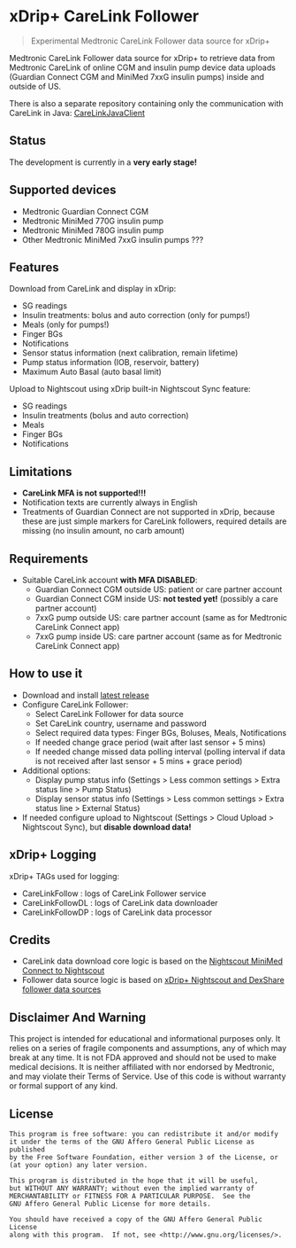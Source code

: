 # xDrip+ CareLink Follower
> Experimental Medtronic CareLink Follower data source for xDrip+

Medtronic CareLink Follower data source for xDrip+ to retrieve data from Medtronic CareLink of online CGM and insulin pump device data uploads (Guardian Connect CGM and MiniMed 7xxG insulin pumps) inside and outside of US.

There is also a separate repository containing only the communication
with CareLink in Java:
[CareLinkJavaClient](https://github.com/benceszasz/CareLinkJavaClient)

## Status
The development is currently in a **very early stage!**

## Supported devices
- Medtronic Guardian Connect CGM
- Medtronic MiniMed 770G insulin pump
- Medtronic MiniMed 780G insulin pump
- Other Medtronic MiniMed 7xxG insulin pumps ???

## Features
Download from CareLink and display in xDrip:
- SG readings
- Insulin treatments: bolus and auto correction (only for pumps!)
- Meals (only for pumps!)
- Finger BGs
- Notifications
- Sensor status information (next calibration, remain lifetime)
- Pump status information (IOB, reservoir, battery) 
- Maximum Auto Basal (auto basal limit)

Upload to Nightscout using xDrip built-in Nightscout Sync feature:
- SG readings
- Insulin treatments (bolus and auto correction)
- Meals
- Finger BGs
- Notifications
 
## Limitations
- **CareLink MFA is not supported!!!**
- Notification texts are currently always in English
- Treatments of Guardian Connect are not supported in xDrip, because
  these are just simple markers for CareLink followers, required details
  are missing (no insulin amount, no carb amount)

## Requirements
- Suitable CareLink account **with MFA DISABLED**:
    - Guardian Connect CGM outside US: patient or care partner account
    - Guardian Connect CGM inside US: **not tested yet!** (possibly a care partner account)
    - 7xxG pump outside US: care partner account (same as for Medtronic CareLink Connect app)
  -   7xxG pump inside US: care partner account (same as for Medtronic
      CareLink Connect app)

## How to use it
- Download and install [latest release](https://github.com/benceszasz/xDripCareLinkFollower/releases)
- Configure CareLink Follower:
  - Select CareLink Follower for data source
  - Set CareLink country, username and password
  - Select required data types: Finger BGs, Boluses, Meals,
    Notifications
  - If needed change grace period (wait after last sensor + 5 mins)
  - If needed change missed data polling interval (polling interval if
    data is not received after last sensor + 5 mins + grace period)
- Additional options:
  - Display pump status info (Settings > Less common settings > Extra
    status line > Pump Status)
  - Display sensor status info (Settings > Less common settings > Extra
    status line > External Status)
- If needed configure upload to Nightscout (Settings > Cloud
  Upload > Nightscout Sync), but **disable download data!**

## xDrip+ Logging
xDrip+ TAGs used for logging:
- CareLinkFollow : logs of CareLink Follower service
- CareLinkFollowDL : logs of CareLink data downloader
- CareLinkFollowDP : logs of CareLink data processor

## Credits
- CareLink data download core logic is based on the
  [Nightscout MiniMed Connect to Nightscout](https://github.com/nightscout/minimed-connect-to-nightscout)
- Follower data source logic is based on [xDrip+ Nightscout and DexShare
follower data sources](https://github.com/NightscoutFoundation/xDrip)

## Disclaimer And Warning
This project is intended for educational and informational purposes only. It relies on a series of fragile components and assumptions, any of which may break at any time. It is not FDA approved and should not be used to make medical decisions. It is neither affiliated with nor endorsed by Medtronic, and may violate their Terms of Service. Use of this code is without warranty or formal support of any kind.

## License

[agpl-3]: http://www.gnu.org/licenses/agpl-3.0.txt

    This program is free software: you can redistribute it and/or modify
    it under the terms of the GNU Affero General Public License as published
    by the Free Software Foundation, either version 3 of the License, or
    (at your option) any later version.
    
    This program is distributed in the hope that it will be useful,
    but WITHOUT ANY WARRANTY; without even the implied warranty of
    MERCHANTABILITY or FITNESS FOR A PARTICULAR PURPOSE.  See the
    GNU Affero General Public License for more details.
    
    You should have received a copy of the GNU Affero General Public License
    along with this program.  If not, see <http://www.gnu.org/licenses/>.
